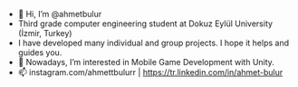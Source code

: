 - 👋 Hi, I’m @ahmetbulur
- Third grade computer engineering student at Dokuz Eylül University (İzmir, Turkey)
- I have developed many individual and group projects. I hope it helps and guides you.
- 👀 Nowadays, I’m interested in Mobile Game Development with Unity.
- 📫 instagram.com/ahmettbulurr | https://tr.linkedin.com/in/ahmet-bulur

<!---
ahmetbulur/ahmetbulur is a ✨ special ✨ repository because its `README.md` (this file) appears on your GitHub profile.
You can click the Preview link to take a look at your changes.
--->
